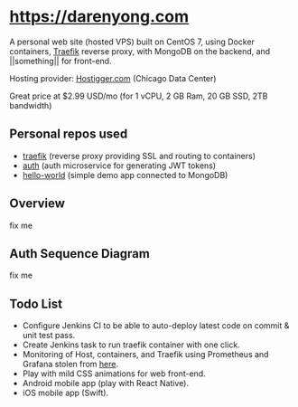 # https://darenyong.com

A personal web site (hosted VPS) built on CentOS 7,
using Docker containers, [Traefik](https://traefik.io) reverse proxy,
with MongoDB on the backend, and ||something|| for front-end.

Hosting provider: [Hostigger.com](https://www.hostigger.com/virtual-private-servers) (Chicago Data Center)

Great price at $2.99 USD/mo (for 1 vCPU, 2 GB Ram, 20 GB SSD, 2TB bandwidth)

## Personal repos used
* [traefik](https://github.com/darenyong/traefik)
(reverse proxy providing SSL and routing to containers)
* [auth](https://github.com/darenyong/auth)
(auth microservice for generating JWT tokens)
* [hello-world](https://github.com/darenyong/hello-world/tree/develop)
(simple demo app connected to MongoDB)

## Overview

fix me

## Auth Sequence Diagram

fix me

## Todo List
* Configure Jenkins CI to be able to auto-deploy
latest code on commit & unit test pass.
* Create Jenkins task to run traefik container with one click.
* Monitoring of Host, containers, and Traefik using Prometheus and Grafana
stolen from [here](https://www.brianchristner.io/updated-docker-monitoring-prometheus-grafana/).
* Play with mild CSS animations for web front-end.
* Android mobile app (play with React Native).
* iOS mobile app (Swift).
